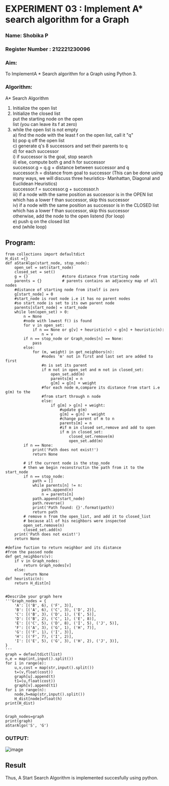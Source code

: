 <h1>EXPERIMENT 03 : Implement A* search algorithm for a Graph</h1> 
<h3>Name: Shobika  P </h3>
<h3>Register Number : 212221230096</h3>
<H3>Aim:</H3>
<p>To ImplementA * Search algorithm for a Graph using Python 3.</p>

### Algorithm:
A* Search Algorithm
1. Initialize the open list
2. Initialize the closed list  
   put the starting node on the open     
   list (you can leave its f at zero)
3. while the open list is not empty  
   a) find the node with the least f on the open list, call it "q"  
   b) pop q off the open list  
   c) generate q's 8 successors and set their parents to q  
   d) for each successor  
        i) if successor is the goal, stop search  
        ii) else, compute both g and h for successor  
          successor.g = q.g + distance between successor and q  
          successor.h = distance from goal to successor (This can be done using many ways, we will discuss three heuristics- Manhattan, Diagonal and Euclidean Heuristics)  
          successor.f = successor.g + successor.h  
        iii) if a node with the same position as successor is in the OPEN list which has a lower f than successor, skip this successor  
        iv) if a node with the same position as successor  is in the CLOSED list which has a lower f than successor, skip this successor  
            otherwise, add  the node to the open listend (for loop)  
  e) push q on the closed list  
   end (while loop)  

## Program:
```
from collections import defaultdict
H_dist ={}
def aStarAlgo(start_node, stop_node):
    open_set = set(start_node)
    closed_set = set()
    g = {}               #store distance from starting node
    parents = {}         # parents contains an adjacency map of all nodes
    #distance of starting node from itself is zero
    g[start_node] = 0
    #start_node is root node i.e it has no parent nodes
    #so start_node is set to its own parent node
    parents[start_node] = start_node
    while len(open_set) > 0:
        n = None
        #node with lowest f() is found
        for v in open_set:
            if n == None or g[v] + heuristic(v) < g[n] + heuristic(n):
                n = v
        if n == stop_node or Graph_nodes[n] == None:
            pass
        else:
            for (m, weight) in get_neighbors(n):
                #nodes 'm' not in first and last set are added to first
                #n is set its parent
                if m not in open_set and m not in closed_set:
                    open_set.add(m)
                    parents[m] = n
                    g[m] = g[n] + weight
                #for each node m,compare its distance from start i.e g(m) to the
                #from start through n node
                else:
                    if g[m] > g[n] + weight:
                        #update g(m)
                        g[m] = g[n] + weight
                        #change parent of m to n
                        parents[m] = n
                        #if m in closed set,remove and add to open
                        if m in closed_set:
                            closed_set.remove(m)
                            open_set.add(m)
        if n == None:
            print('Path does not exist!')
            return None
        
        # if the current node is the stop_node
        # then we begin reconstructin the path from it to the start_node
        if n == stop_node:
            path = []
            while parents[n] != n:
                path.append(n)
                n = parents[n]
            path.append(start_node)
            path.reverse()
            print('Path found: {}'.format(path))
            return path
        # remove n from the open_list, and add it to closed_list
        # because all of his neighbors were inspected
        open_set.remove(n)
        closed_set.add(n)
    print('Path does not exist!')
    return None

#define fuction to return neighbor and its distance
#from the passed node
def get_neighbors(v):
    if v in Graph_nodes:
        return Graph_nodes[v]
    else:
        return None
def heuristic(n):
    return H_dist[n]


#Describe your graph here
'''Graph_nodes = {
    'A': [('B', 6), ('F', 3)],
    'B': [('A', 6), ('C', 3), ('D', 2)],
    'C': [('B', 3), ('D', 1), ('E', 5)],
    'D': [('B', 2), ('C', 1), ('E', 8)],
    'E': [('C', 5), ('D', 8), ('I', 5), ('J', 5)],
    'F': [('A', 3), ('G', 1), ('H', 7)],
    'G': [('F', 1), ('I', 3)],
    'H': [('F', 7), ('I', 2)],
    'I': [('E', 5), ('G', 3), ('H', 2), ('J', 3)],
}
'''
graph = defaultdict(list)
n,e = map(int,input().split())
for i in range(e):
    u,v,cost = map(str,input().split())
    t=(v,float(cost))
    graph[u].append(t)
    t1=(u,float(cost))
    graph[v].append(t1)
for i in range(n):
    node,h=map(str,input().split())
    H_dist[node]=float(h)
print(H_dist)

   
Graph_nodes=graph
print(graph)
aStarAlgo('S', 'G')

```
### OUTPUT:
![image](https://github.com/Shobika187/19AI405FUNDAMENTALSOFARTIFICIALINTELLIGENCE/assets/94508142/0cfbd7ab-392f-4cfa-b080-d07ef8860d43)


<h2>Result</h2>
Thus, A Start Search Algorithm is implemented succesfully using python.
